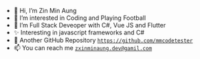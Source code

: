 - 👋 Hi, I’m Zin Min Aung
- 👀 I’m interested in Coding and Playing Football
- 🌱 I’m Full Stack Deveoper with C#, Vue JS and Flutter
- ✨ Interesting in javascript frameworks and C#
- 👤 Another GitHub Repository  <code><a>https://github.com/mmcodetester</a></code>
- 📫 You can reach me <code><a>zxinminaung.dev@gamil.com</a></code>

<!---
zxinminaung-dev/zxinminaung-dev is a ✨ special ✨ repository because its `README.md` (this file) appears on your GitHub profile.
You can click the Preview link to take a look at your changes.
--->

